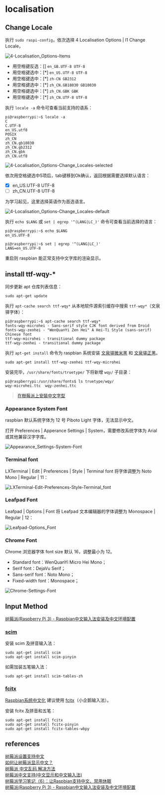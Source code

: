 # localisation

## Change Locale
执行 `sudo raspi-config`，依次选择 4 Localisation Options | I1 Change Locale，

![4-Localisation_Options-Items](./4-Localisation_Options-Items.png)

- 用空格键反选：[] `en_GB.UTF-8 UTF-8`  
- 用空格键选中：[*] `en_US.UTF-8 UTF-8`  
- 用空格键选中：[*] `zh-CN GB2312`  
- 用空格键选中：[*] `zh_CN.GB18030 GB18030`  
- 用空格键选中：[*] `zh_CN.GBK GBK`  
- 用空格键选中：[*] `zh_CN.UTF-8 UTF-8`  

执行 `locale -a` 命令可查看当前支持的语系：

```Shell
pi@raspberrypi:~$ locale -a
C
C.UTF-8
en_US.utf8
POSIX
zh_CN
zh_CN.gb18030
zh_CN.gb2312
zh_CN.gbk
zh_CN.utf8
```

![4-Localisation_Options-Change_Locales-selected](./4-Localisation_Options-Change_Locales-selected.png)

依次用空格键选中5项后，tab键移到Ok确认，返回根据需要选择默认语言：

- [x] en_US.UTF-8 UTF-8  
- [ ] zh_CN.UTF-8 UTF-8  

为学习起见，这里选择英语作为首选语言。

![4-Localisation_Options-Change_Locales-default](./4-Localisation_Options-Change_Locales-default.png)

执行 `echo $LANG` 或 `set | egrep '^(LANG|LC_)'` 命令可查看当前选择的语言：

```Shell
pi@raspberrypi:~$ echo $LANG
en_US.UTF-8

pi@raspberrypi:~$ set | egrep '^(LANG|LC_)'
LANG=en_US.UTF-8
```

重启则 raspbian 能正常支持中文字库的渲染显示。

## install ttf-wqy-*
同步更新 apt 仓库列表信息：

```Shell
sudo apt-get update 
```

执行 `apt-cache search ttf-wqy*` 从本地软件源索引缓存中搜索 `ttf-wqy*`（文泉驿字体）：

```Shell
pi@raspberrypi:~$ apt-cache search ttf-wqy*
fonts-wqy-microhei - Sans-serif style CJK font derived from Droid
fonts-wqy-zenhei - "WenQuanYi Zen Hei" A Hei-Ti Style (sans-serif) Chinese font
ttf-wqy-microhei - transitional dummy package
ttf-wqy-zenhei - transitional dummy package
```

执行 `apt-get install` 命令为 raspbian 系统安装 [文泉驿微米黑](http://wenq.org/wqy2/index.cgi?MicroHei) 和 [文泉驿正黑](http://wenq.org/wqy2/index.cgi?ZenHei)。

```Shell
sudo apt-get install ttf-wqy-zenhei ttf-wqy-microhei
```

安装完毕，`/usr/share/fonts/truetype/` 下将新增 `wqy/` 子目录：

```Shell
pi@raspberrypi:/usr/share/fonts$ ls truetype/wqy/
wqy-microhei.ttc  wqy-zenhei.ttc
```

> [在樹莓派上安裝中文字型](http://studyraspberrypi.blogspot.com/2015/12/install-chinese-fonts.html)  

### Appearance System Font
raspbian 默认系统字体为 12 号 Piboto Light 字体，无法显示中文。

打开 Preferences | Apperance Settings | System，需要修改系统字体为 Arial 或其他兼容汉字字库。

![Appearance_Settings-System-Font](Appearance_Settings-System-Font.png)

### Terminal font
LXTerminal | Edit | Preferences | Style | Terminal font 将字体调整为 Noto Mono | Regular | 11：

![LXTerminal-Edit-Preferences-Style-Terminal_font](LXTerminal-Edit-Preferences-Style-Terminal_font.png)

### Leafpad Font
Leafpad | Options | Font 将 Leafpad 文本编辑器的字体调整为 Monospace | Regular | 12：

![Leafpad-Options_Font](Leafpad-Options_Font.png)

### Chrome Font
Chrome 浏览器字体 font size 默认 16，调整最小为 12。

- Standard font：WenQuanYi Micro Hei Mono；  
- Serif font：DejaVu Serif；  
- Sans-serif font：Noto Mono；  
- Fixed-width font：Monospace；  

![Chrome-Settings-Font](Chrome-Settings-Font.png)

## Input Method
[树莓派(Raspberry Pi 3) - Raspbian中文输入法安装及中文环境配置](http://blog.csdn.net/u012313335/article/details/53519302)  

### [scim](https://en.wikipedia.org/wiki/Smart_Common_Input_Method)
安装 scim 及拼音输入法：

```Shell
sudo apt-get install scim
sudo apt-get install scim-pinyin
```

如需加装五笔输入法：

```Shell
sudo apt-get install scim-tables-zh
```

### [fcitx](https://fcitx-im.org/wiki/Fcitx)
[Raspbian系统中文化](http://www.guokr.com/post/520901/) 建议使用 [fcitx](https://en.wikipedia.org/wiki/Fcitx)（小企鹅输入法）。

安装 fcitx 及拼音和五笔：

```Shell
sudo apt-get install fcitx
sudo apt-get install fcitx-pinyin
sudo apt-get install fcitx-tables-wbpy
```

## references
[树莓派设置支持中文](http://www.jianshu.com/p/00fc5725d3fc)  
[如何让树莓派显示中文？](http://shumeipai.nxez.com/2016/03/13/how-to-make-raspberry-pi-display-chinese.html)  
[树莓派 中文乱码 解决方法](http://blog.csdn.net/y511374875/article/details/73548195)  
[树莓派中文支持(中文显示和中文输入法)](http://blog.csdn.net/rocklee/article/details/50083031)  
[树莓派学习笔记（6）：让Raspbian支持中文、禁用休眠](http://www.cnblogs.com/xiaowuyi/p/4063323.html)  
[树莓派(Raspberry Pi 3) - Raspbian中文输入法安装及中文环境配置](http://blog.csdn.net/u012313335/article/details/53519302)  
